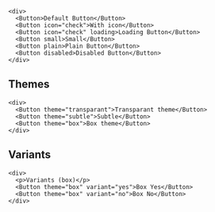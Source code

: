     <div>
      <Button>Default Button</Button>
      <Button icon="check">With icon</Button>
      <Button icon="check" loading>Loading Button</Button>
      <Button small>Small</Button>
      <Button plain>Plain Button</Button>
      <Button disabled>Disabled Button</Button>
    </div>

## Themes

    <div>
      <Button theme="transparant">Transparant theme</Button>
      <Button theme="subtle">Subtle</Button>
      <Button theme="box">Box theme</Button>
    </div>

## Variants

    <div>
      <p>Variants (box)</p>
      <Button theme="box" variant="yes">Box Yes</Button>
      <Button theme="box" variant="no">Box No</Button>
    </div>
